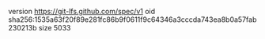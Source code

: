 version https://git-lfs.github.com/spec/v1
oid sha256:1535a63f20f89e281fc86b9f0611f9c64346a3cccda743ea8b0a57fab230213b
size 5033
